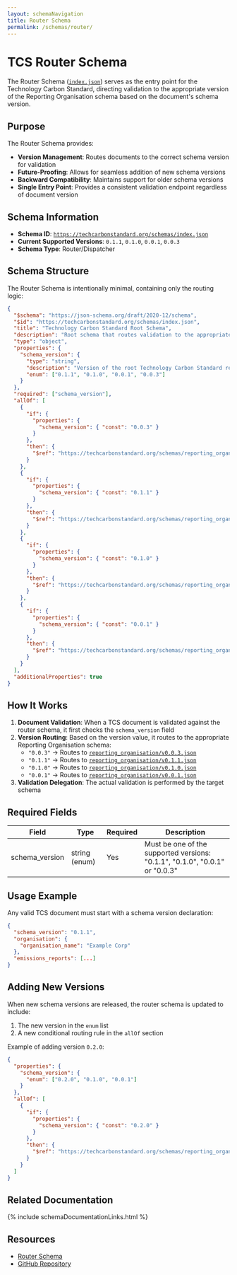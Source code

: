 ```yaml
---
layout: schemaNavigation
title: Router Schema
permalink: /schemas/router/
---
```


# TCS Router Schema

The Router Schema ([`index.json`](/schemas/index.json)) serves as the entry point for the Technology Carbon Standard, directing validation to the appropriate version of the Reporting Organisation schema based on the document's schema version.

## Purpose

The Router Schema provides:

- **Version Management**: Routes documents to the correct schema version for validation
- **Future-Proofing**: Allows for seamless addition of new schema versions
- **Backward Compatibility**: Maintains support for older schema versions
- **Single Entry Point**: Provides a consistent validation endpoint regardless of document version

## Schema Information

- **Schema ID**: [`https://techcarbonstandard.org/schemas/index.json`](/schemas/index.json)
- **Current Supported Versions**: `0.1.1`, `0.1.0`, `0.0.1`, `0.0.3`
- **Schema Type**: Router/Dispatcher

## Schema Structure

The Router Schema is intentionally minimal, containing only the routing logic:

```json
{
  "$schema": "https://json-schema.org/draft/2020-12/schema",
  "$id": "https://techcarbonstandard.org/schemas/index.json",
  "title": "Technology Carbon Standard Root Schema",
  "description": "Root schema that routes validation to the appropriate version of the Technology Carbon Standard",
  "type": "object",
  "properties": {
    "schema_version": {
      "type": "string",
      "description": "Version of the root Technology Carbon Standard report schema being used",
      "enum": ["0.1.1", "0.1.0", "0.0.1", "0.0.3"]
    }
  },
  "required": ["schema_version"],
  "allOf": [
    {
      "if": {
        "properties": {
          "schema_version": { "const": "0.0.3" }
        }
      },
      "then": {
        "$ref": "https://techcarbonstandard.org/schemas/reporting_organisation/v0.0.3.json"
      }
    },
    {
      "if": {
        "properties": {
          "schema_version": { "const": "0.1.1" }
        }
      },
      "then": {
        "$ref": "https://techcarbonstandard.org/schemas/reporting_organisation/v0.1.1.json"
      }
    },
    {
      "if": {
        "properties": {
          "schema_version": { "const": "0.1.0" }
        }
      },
      "then": {
        "$ref": "https://techcarbonstandard.org/schemas/reporting_organisation/v0.1.0.json"
      }
    },
    {
      "if": {
        "properties": {
          "schema_version": { "const": "0.0.1" }
        }
      },
      "then": {
        "$ref": "https://techcarbonstandard.org/schemas/reporting_organisation/v0.0.1.json"
      }
    }
  ],
  "additionalProperties": true
}
```

## How It Works

1. **Document Validation**: When a TCS document is validated against the router schema, it first checks the `schema_version` field
2. **Version Routing**: Based on the version value, it routes to the appropriate Reporting Organisation schema:
   - `"0.0.3"` → Routes to [`reporting_organisation/v0.0.3.json`](/schemas/reporting_organisation/v0.0.3.json)
   - `"0.1.1"` → Routes to [`reporting_organisation/v0.1.1.json`](/schemas/reporting_organisation/v0.1.1.json)
   - `"0.1.0"` → Routes to [`reporting_organisation/v0.1.0.json`](/schemas/reporting_organisation/v0.1.0.json)
   - `"0.0.1"` → Routes to [`reporting_organisation/v0.0.1.json`](/schemas/reporting_organisation/v0.0.1.json)
3. **Validation Delegation**: The actual validation is performed by the target schema

## Required Fields

| Field | Type | Required | Description |
|-------|------|----------|-------------|
| schema_version | string (enum) | Yes | Must be one of the supported versions: "0.1.1", "0.1.0", "0.0.1" or "0.0.3" |

## Usage Example

Any valid TCS document must start with a schema version declaration:

```json
{
  "schema_version": "0.1.1",
  "organisation": {
    "organisation_name": "Example Corp"
  },
  "emissions_reports": [...]
}
```

## Adding New Versions

When new schema versions are released, the router schema is updated to include:

1. The new version in the `enum` list
2. A new conditional routing rule in the `allOf` section

Example of adding version `0.2.0`:

```json
{
  "properties": {
    "schema_version": {
      "enum": ["0.2.0", "0.1.0", "0.0.1"]
    }
  },
  "allOf": [
    {
      "if": {
        "properties": {
          "schema_version": { "const": "0.2.0" }
        }
      },
      "then": {
        "$ref": "https://techcarbonstandard.org/schemas/reporting_organisation/v0.2.0.json"
      }
    }
  ]
}
```


## Related Documentation

{% include schemaDocumentationLinks.html %}

## Resources

- [Router Schema](https://techcarbonstandard.org/schemas/index.json)
- [GitHub Repository](https://github.com/ScottLogic/Technology-Carbon-Standard/)